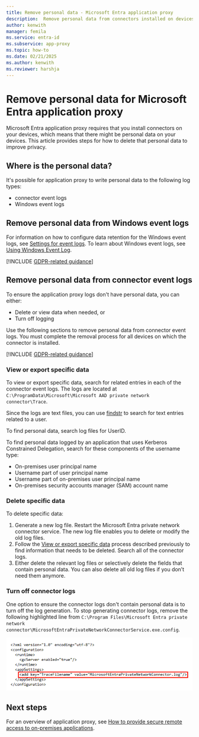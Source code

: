 ```yaml
---
title: Remove personal data - Microsoft Entra application proxy
description:  Remove personal data from connectors installed on devices for Microsoft Entra application proxy.
author: kenwith
manager: femila
ms.service: entra-id
ms.subservice: app-proxy
ms.topic: how-to
ms.date: 02/21/2025
ms.author: kenwith
ms.reviewer: harshja
---
```


# Remove personal data for Microsoft Entra application proxy

Microsoft Entra application proxy requires that you install connectors on your devices, which means that there might be personal data on your devices. This article provides steps for how to delete that personal data to improve privacy.

## Where is the personal data?

It's possible for application proxy to write personal data to the following log types:

- connector event logs
- Windows event logs

## Remove personal data from Windows event logs

For information on how to configure data retention for the Windows event logs, see [Settings for event logs](https://technet.microsoft.com/library/cc952132.aspx). To learn about Windows event logs, see [Using Windows Event Log](/windows/win32/wes/using-windows-event-log).

[!INCLUDE [GDPR-related guidance](~/includes/azure-docs-pr/gdpr-hybrid-note.md)]

## Remove personal data from connector event logs

To ensure the application proxy logs don't have personal data, you can either:

- Delete or view data when needed, or
- Turn off logging

Use the following sections to remove personal data from connector event logs. You must complete the removal process for all devices on which the connector is installed.

[!INCLUDE [GDPR-related guidance](~/includes/azure-docs-pr/gdpr-intro-sentence.md)]

### View or export specific data

To view or export specific data, search for related entries in each of the connector event logs. The logs are located at `C:\ProgramData\Microsoft\Microsoft AAD private network connector\Trace`.

Since the logs are text files, you can use [findstr](/windows-server/administration/windows-commands/findstr) to search for text entries related to a user.  

To find personal data, search log files for UserID.

To find personal data logged by an application that uses Kerberos Constrained Delegation, search for these components of the username type:

- On-premises user principal name
- Username part of user principal name
- Username part of on-premises user principal name
- On-premises security accounts manager (SAM) account name

### Delete specific data

To delete specific data:

1. Generate a new log file. Restart the Microsoft Entra private network connector service. The new log file enables you to delete or modify the old log files. 
1. Follow the [View or export specific data](#view-or-export-specific-data) process described previously to find information that needs to be deleted. Search all of the connector logs.
1. Either delete the relevant log files or selectively delete the fields that contain personal data. You can also delete all old log files if you don’t need them anymore.

### Turn off connector logs

One option to ensure the connector logs don't contain personal data is to turn off the log generation. To stop generating connector logs, remove the following highlighted line from `C:\Program Files\Microsoft Entra private network connector\MicrosoftEntraPrivateNetworkConnectorService.exe.config`.

![Shows a code snippet with the highlighted code to remove](./media/application-proxy-remove-personal-data/01.png)

## Next steps

For an overview of application proxy, see [How to provide secure remote access to on-premises applications](overview-what-is-app-proxy.md).
